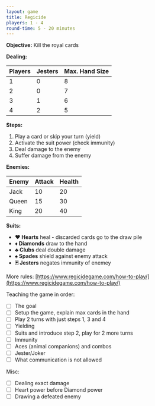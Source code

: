 ```yaml
---
layout: game
title: Regicide
players: 1 - 4
round-time: 5 - 20 minutes
---
```


**Objective:** Kill the royal cards

**Dealing:**

| Players | Jesters | Max. Hand Size |
|---------|---------|----------------|
| 1       | 0       | 8              |
| 2       | 0       | 7              |
| 3       | 1       | 6              |
| 4       | 2       | 5              |

**Steps:**

1. Play a card or skip your turn (yield)
2. Activate the suit power (check immunity)
3. Deal damage to the enemy
4. Suffer damage from the enemy

**Enemies:**

| Enemy | Attack | Health |
|-------|--------|--------|
| Jack  | 10     | 20     |
| Queen | 15     | 30     |
| King  | 20     | 40     |

**Suits:**

- **♥ Hearts** heal - discarded cards go to the draw pile
- **♦ Diamonds** draw to the hand
- **♣ Clubs** deal double damage
- **♠ Spades** shield against enemy attack
- **🂿 Jesters** negates immunity of enemey

More rules: [https://www.regicidegame.com/how-to-play/](https://www.regicidegame.com/how-to-play/)

<!--split-->

Teaching the game in order:

- [ ] The goal
- [ ] Setup the game, explain max cards in the hand
- [ ] Play 2 turns with just steps 1, 3 and 4
- [ ] Yielding
- [ ] Suits and introduce step 2, play for 2 more turns
- [ ] Immunity
- [ ] Aces (animal companions) and combos
- [ ] Jester/Joker
- [ ] What communication is not allowed

Misc:

- [ ] Dealing exact damage
- [ ] Heart power before Diamond power
- [ ] Drawing a defeated enemy
